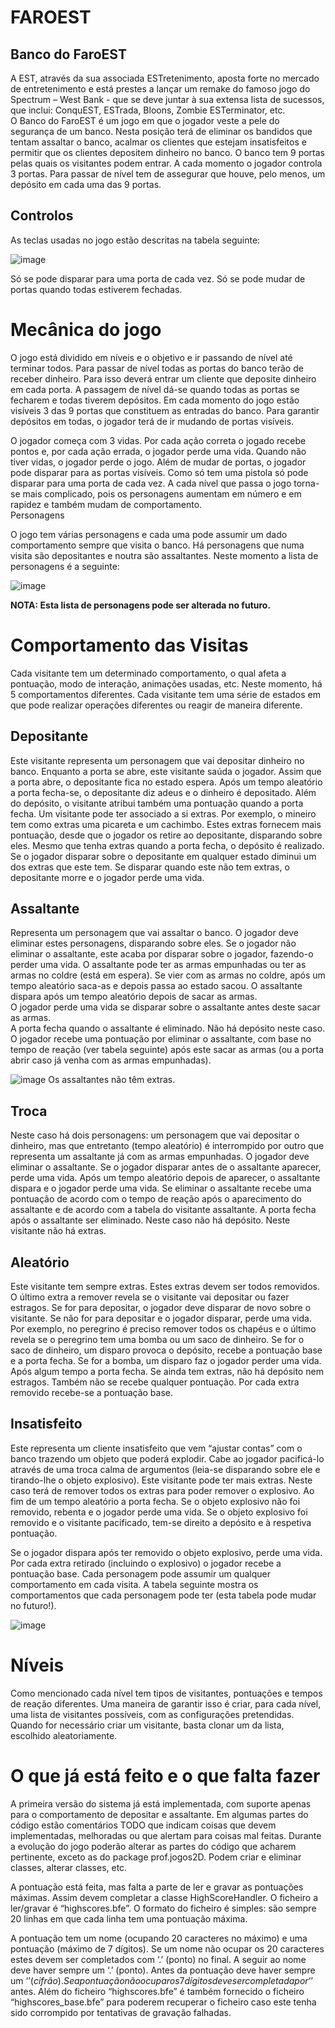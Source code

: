 # FAROEST

## Banco do FaroEST

A EST, através da sua associada ESTretenimento, aposta forte no mercado de entretenimento e 
está prestes a lançar um remake do famoso jogo do Spectrum – West Bank - que se deve juntar à 
sua extensa lista de sucessos, que inclui: ConquEST, ESTrada, Bloons, Zombie ESTerminator, etc.  
O Banco do FaroEST é um jogo em que o jogador veste a pele do segurança de um banco. Nesta 
posição terá de eliminar os bandidos que tentam assaltar o banco, acalmar os clientes que estejam 
insatisfeitos e permitir que os clientes depositem dinheiro no banco. O banco tem 9 portas pelas 
quais os visitantes podem entrar. A cada momento o jogador controla 3 portas. Para passar de nível 
tem de assegurar que houve, pelo menos, um depósito em cada uma das 9 portas.

## Controlos

As teclas usadas no jogo estão descritas na tabela seguinte: 

![image](https://github.com/beckerme/FAROEST/assets/75760847/2dfb2cce-81a6-4470-8a56-5bfab5ce0a1b)

Só se pode disparar para uma porta de cada vez. 
Só se pode mudar de portas quando todas estiverem fechadas. 

# Mecânica do jogo 
O jogo está dividido em níveis e o objetivo e ir passando de nível até terminar todos. Para passar 
de nível todas as portas do banco terão de receber dinheiro. Para isso deverá entrar um cliente que 
deposite dinheiro em cada porta. A passagem de nível dá-se quando todas as portas se fecharem e 
todas tiverem depósitos. Em cada momento do jogo estão visíveis 3 das 9 portas que constituem as 
entradas do banco. Para garantir depósitos em todas, o jogador terá de ir mudando de portas 
visíveis.  

O jogador começa com 3 vidas. Por cada ação correta o jogado recebe pontos e, por cada ação 
errada, o jogador perde uma vida. Quando não tiver vidas, o jogador perde o jogo. 
Além de mudar de portas, o jogador pode disparar para as portas visíveis. Como só tem uma 
pistola só pode disparar para uma porta de cada vez. 
A cada nível que passa o jogo torna-se mais complicado, pois os personagens aumentam em 
número e em rapidez e também mudam de comportamento.  
Personagens 

O jogo tem várias personagens e cada uma pode assumir um dado comportamento sempre que 
visita o banco. Há personagens que numa visita são depositantes e noutra são assaltantes. Neste 
momento a lista de personagens é a seguinte:

![image](https://github.com/beckerme/FAROEST/assets/75760847/b7e4b36f-3922-4f13-91ba-82384ace092b)

**NOTA: Esta lista de personagens pode ser alterada no futuro.**

# Comportamento das Visitas

Cada visitante tem um determinado comportamento, o qual afeta a pontuação, modo de interação, 
animações usadas, etc. Neste momento, há 5 comportamentos diferentes. Cada visitante tem uma 
série de estados em que pode realizar operações diferentes ou reagir de maneira diferente. 

## Depositante 

Este visitante representa um personagem que vai depositar dinheiro no banco. Enquanto a porta 
se abre, este visitante saúda o jogador. Assim que a porta abre, o depositante fica no estado espera. 
Após um tempo aleatório a porta fecha-se, o depositante diz adeus e o dinheiro é depositado. Além 
do depósito, o visitante atribui também uma pontuação quando a porta fecha. 
Um visitante pode ter associado a si extras. Por exemplo, o mineiro tem como extras uma picareta 
e um cachimbo. Estes extras fornecem mais pontuação, desde que o jogador os retire ao depositante, 
disparando sobre eles. Mesmo que tenha extras quando a porta fecha, o depósito é realizado. 
Se o jogador disparar sobre o depositante em qualquer estado diminui um dos extras que este tem. 
Se disparar quando este não tem extras, o depositante morre e o jogador perde uma vida. 

## Assaltante 

Representa um personagem que vai assaltar o banco. O jogador deve eliminar estes personagens, 
disparando sobre eles. Se o jogador não eliminar o assaltante, este acaba por disparar sobre o 
jogador, fazendo-o perder uma vida. O assaltante pode ter as armas empunhadas ou ter as armas no 
coldre (está em espera). Se vier com as armas no coldre, após um tempo aleatório saca-as e depois 
passa ao estado sacou. O assaltante dispara após um tempo aleatório depois de sacar as armas.  
O jogador perde uma vida se disparar sobre o assaltante antes deste sacar as armas.  
A porta fecha quando o assaltante é eliminado. Não há depósito neste caso. 
O jogador recebe uma pontuação por eliminar o assaltante, com base no tempo de reação (ver 
tabela seguinte) após este sacar as armas (ou a porta abrir caso já venha com as armas empunhadas). 

![image](https://github.com/beckerme/FAROEST/assets/75760847/49ed96ca-b2bd-42a5-a9ec-0e814b35598a)
Os assaltantes não têm extras. 

## Troca

Neste caso há dois personagens: um personagem que vai depositar o dinheiro, mas que entretanto 
(tempo aleatório) é interrompido por outro que representa um assaltante já com as armas 
empunhadas. O jogador deve eliminar o assaltante. Se o jogador disparar antes de o assaltante 
aparecer, perde uma vida. Após um tempo aleatório depois de aparecer, o assaltante dispara e o 
jogador perde uma vida. Se eliminar o assaltante recebe uma pontuação de acordo com o tempo de 
reação após o aparecimento do assaltante e de acordo com a tabela do visitante assaltante. 
A porta fecha após o assaltante ser eliminado. Neste caso não há depósito. 
Neste visitante não há extras.  

## Aleatório 

Este visitante tem sempre extras. Estes extras devem ser todos removidos. O último extra a 
remover revela se o visitante vai depositar ou fazer estragos. Se for para depositar, o jogador deve 
disparar de novo sobre o visitante. Se não for para depositar e o jogador disparar, perde uma vida. 
Por exemplo, no peregrino é preciso remover todos os chapéus e o último revela se o peregrino tem 
uma bomba ou um saco de dinheiro. Se for o saco de dinheiro, um disparo provoca o depósito, 
recebe a pontuação base e a porta fecha. Se for a bomba, um disparo faz o jogador perder uma vida. 
Após algum tempo a porta fecha. Se ainda tem extras, não há depósito nem estragos. Também 
não se recebe qualquer pontuação. Por cada extra removido recebe-se a pontuação base. 

## Insatisfeito 

Este representa um cliente insatisfeito que vem “ajustar contas” com o banco trazendo um objeto 
que poderá explodir. Cabe ao jogador pacificá-lo através de uma troca calma de argumentos (leia-se 
disparando sobre ele e tirando-lhe o objeto explosivo). Este visitante pode ter mais extras. Neste 
caso terá de remover todos os extras para poder remover o explosivo. 
Ao fim de um tempo aleatório a porta fecha. Se o objeto explosivo não foi removido, rebenta e o 
jogador perde uma vida. Se o objeto explosivo foi removido e o visitante pacificado, tem-se direito 
a depósito e à respetiva pontuação. 

Se o jogador dispara após ter removido o objeto explosivo, perde uma vida. 
Por cada extra retirado (incluindo o explosivo) o jogador recebe a pontuação base. 
Cada personagem pode assumir um qualquer comportamento em cada visita. A tabela seguinte 
mostra os comportamentos que cada personagem pode ter (esta tabela pode mudar no futuro!). 

![image](https://github.com/beckerme/FAROEST/assets/75760847/27a438f7-915d-4849-bcfa-ef5ba5588960)

# Níveis  

Como mencionado cada nível tem tipos de visitantes, pontuações e tempos de reação diferentes. 
Uma maneira de garantir isso é criar, para cada nível, uma lista de visitantes possíveis, com as 
configurações pretendidas. Quando for necessário criar um visitante, basta clonar um da lista, 
escolhido aleatoriamente. 

# O que já está feito e o que falta fazer 

A primeira versão do sistema já está implementada, com suporte apenas para o comportamento 
de depositar e assaltante. Em algumas partes do código estão comentários TODO que indicam 
coisas que devem implementadas, melhoradas ou que alertam para coisas mal feitas. Durante a 
evolução do jogo poderão alterar as partes do código que acharem pertinente, exceto as do package 
prof.jogos2D. Podem criar e eliminar classes, alterar classes, etc. 

A pontuação está feita, mas falta a parte de ler e gravar as pontuações máximas. Assim devem 
completar a classe HighScoreHandler. O ficheiro a ler/gravar é  “highscores.bfe”. O formato do 
ficheiro é simples: são sempre 20 linhas em que cada linha tem uma pontuação máxima. 

A pontuação tem um nome (ocupando 20 caracteres no máximo) e uma pontuação (máximo de 7 
dígitos). Se um nome não ocupar os 20 caracteres estes devem ser completados com ‘.’ (ponto) no 
final. A seguir ao nome deve haver sempre um ‘.’ (ponto). Antes da pontuação deve haver sempre 
um ‘$’ (cifrão). Se a pontuação não ocupar os 7 dígitos deve ser completada por ‘$’ antes. 
Além do ficheiro “highscores.bfe” é também fornecido o ficheiro “highscores_base.bfe” para 
poderem recuperar o ficheiro caso este tenha sido corrompido por tentativas de gravação falhadas. 
